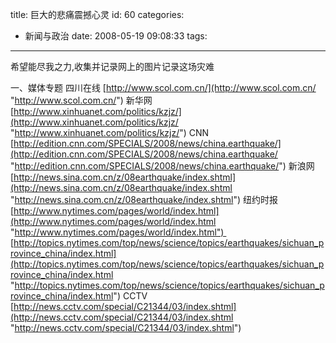 title: 巨大的悲痛震撼心灵
id: 60
categories:
  - 新闻与政治
date: 2008-05-19 09:08:33
tags:
---

<div id="msgcns!9697D6160EFEBC17!1663" class="bvMsg">

希望能尽我之力,收集并记录网上的图片记录这场灾难

一、媒体专题
四川在线 [http://www.scol.com.cn/](http://www.scol.com.cn/ "http://www.scol.com.cn/")
新华网 [http://www.xinhuanet.com/politics/kzjz/](http://www.xinhuanet.com/politics/kzjz/ "http://www.xinhuanet.com/politics/kzjz/")
CNN [http://edition.cnn.com/SPECIALS/2008/news/china.earthquake/](http://edition.cnn.com/SPECIALS/2008/news/china.earthquake/ "http://edition.cnn.com/SPECIALS/2008/news/china.earthquake/")
新浪网 [http://news.sina.com.cn/z/08earthquake/index.shtml](http://news.sina.com.cn/z/08earthquake/index.shtml "http://news.sina.com.cn/z/08earthquake/index.shtml")
纽约时报 [http://www.nytimes.com/pages/world/index.html](http://www.nytimes.com/pages/world/index.html "http://www.nytimes.com/pages/world/index.html") 
      [http://topics.nytimes.com/top/news/science/topics/earthquakes/sichuan_province_china/index.html](http://topics.nytimes.com/top/news/science/topics/earthquakes/sichuan_province_china/index.html "http://topics.nytimes.com/top/news/science/topics/earthquakes/sichuan_province_china/index.html")
CCTV [http://news.cctv.com/special/C21344/03/index.shtml](http://news.cctv.com/special/C21344/03/index.shtml "http://news.cctv.com/special/C21344/03/index.shtml")
</div>